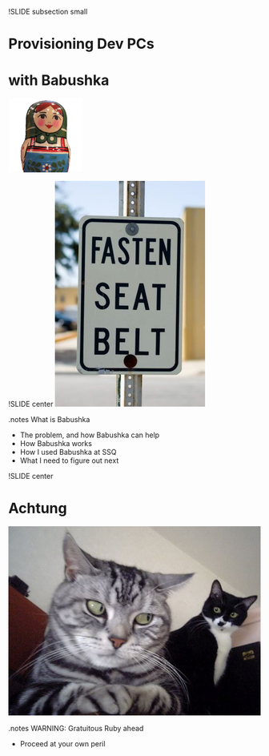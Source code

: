 !SLIDE subsection small
# Provisioning Dev PCs #
# with Babushka #

![babushka](images/babushka.png)

!SLIDE center
![fasten](images/fasten_seat_belt.jpg)

.notes What is Babushka
- The problem, and how Babushka can help
- How Babushka works
- How I used Babushka at SSQ
- What I need to figure out next

!SLIDE center
# Achtung #

![achtung](images/achtung.jpg)

.notes WARNING: Gratuitous Ruby ahead
- Proceed at your own peril
